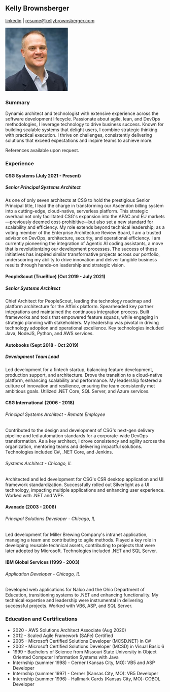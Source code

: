 ## Kelly Brownsberger
[linkedin](https://www.linkedin.com/in/kellybrownsberger) | resume@kellybrownsberger.com

![](mug-embedded.jpg)

### Summary
Dynamic architect and technologist with extensive experience across the software development lifecycle. Passionate about agile, lean, and DevOps methodologies, I leverage technology to drive business success. Known for building scalable systems that delight users, I combine strategic thinking with practical execution. I thrive on challenges, consistently delivering solutions that exceed expectations and inspire teams to achieve more.

References available upon request.

### Experience

#### CSG Systems (July 2021 - Present)
##### Senior Principal Systems Architect
As one of only seven architects at CSG to hold the prestigious Senior Principal title, I lead the charge in transforming our Ascendon billing system into a cutting-edge, cloud-native, serverless platform. This strategic overhaul not only facilitated CSG's expansion into the APAC and EU markets—previously deemed cost-prohibitive—but also set a new standard for scalability and efficiency. My role extends beyond technical leadership; as a voting member of the Enterprise Architecture Review Board, I am a trusted advisor on DevOps, architecture, security, and operational efficiency. I am currently pioneering the integration of Agentic AI coding assistants, a move that is revolutionizing our development processes. The success of these initiatives has inspired similar transformative projects across our portfolio, underscoring my ability to drive innovation and deliver tangible business results through hands-on leadership and strategic vision.

#### PeopleScout (TrueBlue) (Oct 2019 - July 2021)
##### Senior Systems Architect
Chief Architect for PeopleScout, leading the technology roadmap and platform architecture for the Affinix platform. Spearheaded key partner integrations and maintained the continuous integration process. Built frameworks and tools that empowered feature squads, while engaging in strategic planning with stakeholders. My leadership was pivotal in driving technology adoption and operational excellence. Key technologies included Java, NodeJS, Python, and AWS services.

#### Autobooks (Sept 2018 - Oct 2019)
##### Development Team Lead
Led development for a fintech startup, balancing feature development, production support, and architecture. Drove the transition to a cloud-native platform, enhancing scalability and performance. My leadership fostered a culture of innovation and resilience, ensuring the team consistently met ambitious goals. Utilized .NET Core, SQL Server, and Azure services.

#### CSG International (2006 - 2018)
###### Principal Systems Architect - Remote Employee
Contributed to the design and development of CSG's next-gen delivery pipeline and led automation standards for a corporate-wide DevOps transformation. As a key architect, I drove consistency and agility across the organization, mentoring teams and delivering impactful solutions. Technologies included C#, .NET Core, and Jenkins.

###### Systems Architect - Chicago, IL
Architected and led development for CSG's CSR desktop application and UI framework standardization. Successfully rolled out Silverlight as a UI technology, impacting multiple applications and enhancing user experience. Worked with .NET and WPF.

#### Avanade (2003 - 2006)
###### Principal Solutions Developer - Chicago, IL
Led development for Miller Brewing Company's intranet application, managing a team and contributing to agile methods. Played a key role in developing reusable technical assets, contributing to projects that were later adopted by Microsoft. Technologies included .NET and SQL Server.

#### IBM Global Services (1999 - 2003)
###### Application Developer - Chicago, IL
Developed web applications for Nalco and the Ohio Department of Education, transitioning systems to .NET and enhancing functionality. My technical expertise and leadership were instrumental in delivering successful projects. Worked with VB6, ASP, and SQL Server.

### Education and Certifications
* 2020 - AWS Solutions Architect Associate (Aug 2020)
* 2012 - Scaled Agile Framework (SAFe) Certified
* 2005 - Microsoft Certified Solutions Developer (MCSD.NET) in C#
* 2002 - Microsoft Certified Solutions Developer (MCSD) in Visual Basic 6
* 1999 - Bachelors of Science from Missouri State University in Object Oriented Computer Information Systems with Java
* Internship (summer 1998) - Cerner (Kansas City, MO): VB5 and ASP Developer
* Internship (summer 1997) - Cerner (Kansas City, MO): VB5 Developer
* Internship (summer 1996) - Hallmark Cards (Kansas City, MO):  COBOL Developer